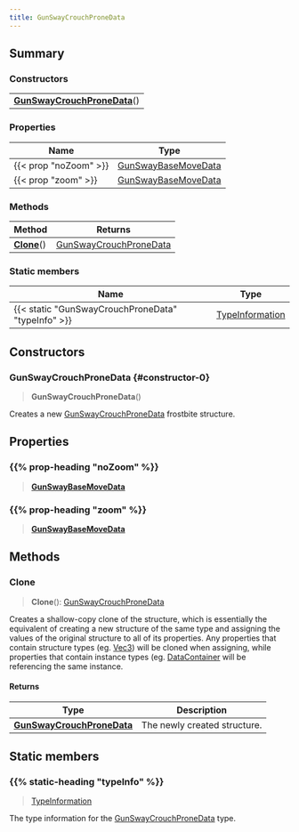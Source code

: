 ```yaml
---
title: GunSwayCrouchProneData
---
```



## Summary
### Constructors
| |
| ----------- |
| **[GunSwayCrouchProneData](#constructor-0)**() |

### Properties
| Name | Type |
| ---- | ---- |
| {{< prop "noZoom" >}} | [GunSwayBaseMoveData](/vext/ref/fb/gunswaybasemovedata) |
| {{< prop "zoom" >}} | [GunSwayBaseMoveData](/vext/ref/fb/gunswaybasemovedata) |

### Methods
| Method | Returns |
| ------ | ---- |
| **[Clone](#clone)**() | [GunSwayCrouchProneData](/vext/ref/fb/gunswaycrouchpronedata) |

### Static members
| Name | Type |
| ---- | ---- |
| {{< static "GunSwayCrouchProneData" "typeInfo" >}} | [TypeInformation](/vext/ref/shared/class/typeinformation) |

## Constructors
### GunSwayCrouchProneData {#constructor-0}
> **GunSwayCrouchProneData**()

Creates a new [GunSwayCrouchProneData](/vext/ref/fb/gunswaycrouchpronedata) frostbite structure.

## Properties
### {{% prop-heading "noZoom" %}}
> **[GunSwayBaseMoveData](/vext/ref/fb/gunswaybasemovedata)**

### {{% prop-heading "zoom" %}}
> **[GunSwayBaseMoveData](/vext/ref/fb/gunswaybasemovedata)**

## Methods
### Clone
> **Clone**(): [GunSwayCrouchProneData](/vext/ref/fb/gunswaycrouchpronedata)

Creates a shallow-copy clone of the structure, which is essentially the equivalent of creating a new structure of the same type and assigning the values of the original structure to all of its properties. Any properties that contain structure types (eg. [Vec3](/vext/ref/shared/class/vec3)) will be cloned when assigning, while properties that contain instance types (eg. [DataContainer](/vext/ref/shared/class/datacontainer) will be referencing the same instance.

#### Returns
| Type | Description |
| ---- | ----------- |
| **[GunSwayCrouchProneData](/vext/ref/fb/gunswaycrouchpronedata)** | The newly created structure. |

## Static members
### {{% static-heading "typeInfo" %}}
> [TypeInformation](/vext/ref/shared/class/typeinformation)

The type information for the [GunSwayCrouchProneData](/vext/ref/fb/gunswaycrouchpronedata) type.


